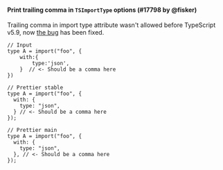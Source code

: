 #### Print trailing comma in `TSImportType` options (#17798 by @fisker)

Trailing comma in import type attribute wasn't allowed before TypeScript v5.9, now [the bug](https://github.com/microsoft/TypeScript/issues/61916) has been fixed.

<!-- prettier-ignore -->
```tsx
// Input
type A = import("foo", {
    with:{
        type:'json',
    }  // <- Should be a comma here
})

// Prettier stable
type A = import("foo", {
  with: {
    type: "json",
  } // <- Should be a comma here
});

// Prettier main
type A = import("foo", {
  with: {
    type: "json",
  }, // <- Should be a comma here
});
```
